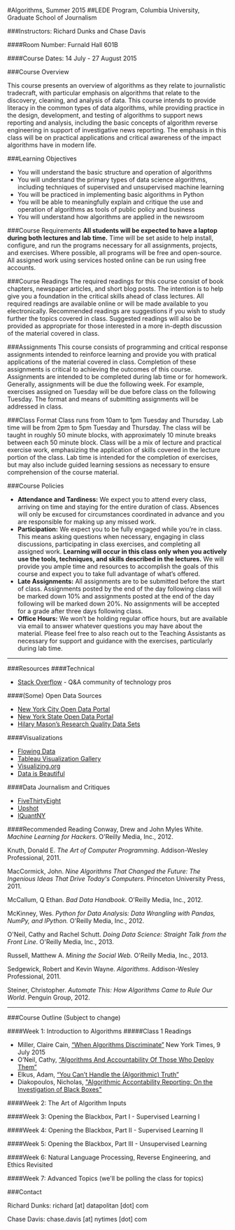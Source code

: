 #Algorithms, Summer 2015
##LEDE Program, Columbia University, Graduate School of Journalism


###Instructors: Richard Dunks and Chase Davis

####Room Number: Furnald Hall 601B

####Course Dates: 14 July - 27 August 2015

###Course Overview

This course presents an overview of algorithms as they relate to journalistic tradecraft, with particular emphasis on algorithms that relate to the discovery, cleaning, and analysis of data. This course intends to provide literacy in the common types of data algorithms, while providing practice in the design, development, and testing of algorithms to support news reporting and analysis, including the basic concepts of algorithm reverse engineering in support of investigative news reporting. The emphasis in this class will be on practical applications and critical awareness of the impact algorithms have in modern life.


###Learning Objectives

+ You will understand the basic structure and operation of algorithms
+ You will understand the primary types of data science algorithms, including techniques of supervised and unsupervised machine learning
+ You will be practiced in implementing basic algorithms in Python
+ You will be able to meaningfully explain and critique the use and operation of algorithms as tools of public policy and business
+ You will understand how algorithms are applied in the newsroom

###Course Requirements
<b>All students will be expected to have a laptop during both lectures and lab time.</b> Time will be set aside to help install, configure, and run the programs necessary for all assignments, projects, and exercises. Where possible, all programs will be free and open-source. All assigned work using services hosted online can be run using free accounts.

###Course Readings
The required readings for this course consist of book chapters, newspaper articles, and short blog posts. The intention is to help give you a foundation in the critical skills ahead of class lectures. All required readings are available online or will be made available to you electronically. Recommended readings are suggestions if you wish to study further the topics covered in class. Suggested readings will also be provided as appropriate for those interested in a more in-depth discussion of the material covered in class.

###Assignments
This course consists of programming and critical response assignments intended to reinforce learning and provide you with pratical applications of the material covered in class. Completion of these assignments is critical to achieving the outcomes of this course. Assignments are intended to be completed during lab time or for homework. Generally, assignments will be due the following week. For example, exercises assigned on Tuesday will be due before class on the following Tuesday. The format and means of submitting assignments will be addressed in class. 

###Class Format
Class runs from 10am to 1pm Tuesday and Thursday. Lab time will be from 2pm to 5pm Tuesday and Thursday. The class will be taught in roughly 50 minute blocks, with approximately 10 minute breaks between each 50 minute block. Class will be a mix of lecture and practical exercise work, emphasizing the application of skills covered in the lecture portion of the class. Lab time is intended for the completion of exercises, but may also include guided learning sessions as necessary to ensure comprehension of the course material. 

###Course Policies
+ <b>Attendance and Tardiness:</b> We expect you to attend every class, arriving on time and staying for the entire duration of class. Absences will only be excused for circumstances coordinated in advance and you are responsible for making up any missed work.
+ <b>Participation:</b> We expect you to be fully engaged while you’re in class. This means asking questions when necessary, engaging in class discussions, participating in class exercises, and completing all assigned work. <b>Learning will occur in this class only when you actively use the tools, techniques, and skills described in the lectures.</b> We will provide you ample time and resources to accomplish the goals of this course and expect you to take full advantage of what’s offered.
+ <b>Late Assignments:</b> All assignments are to be submitted before the start of class. Assignments posted by the end of the day following class will be marked down 10% and assignments posted at the end of the day following will be marked down 20%. No assignments will be accepted for a grade after three days following class.
+ <b>Office Hours:</b> We won’t be holding regular office hours, but are available via email to answer whatever questions you may have about the material. Please feel free to also reach out to the Teaching Assistants as necessary for support and guidance with the exercises, particularly during lab time.

----
###Resources
####Technical

+ [Stack Overflow](http://stackoverflow.com) - Q&A community of technology pros

####(Some) Open Data Sources

+ [New York City Open Data Portal](https://nycopendata.socrata.com/)
+ [New York State Open Data Portal](https://data.ny.gov/)
+ [Hilary Mason’s Research Quality Data Sets](https://bitly.com/bundles/hmason/1)

####Visualizations

+ [Flowing Data](http://flowingdata.com/)
+ [Tableau Visualization Gallery](http://www.tableausoftware.com/public/gallery)
+ [Visualizing.org](http://www.visualizing.org/)
+ [Data is Beautiful](http://www.reddit.com/r/dataisbeautiful/)

####Data Journalism and Critiques

+ [FiveThirtyEight](http://fivethirtyeight.com/)
+ [Upshot](http://www.nytimes.com/upshot/)
+ [IQuantNY](http://iquantny.tumblr.com/)

####Recommended Reading
Conway, Drew and John Myles White. <i>Machine Learning for Hackers</i>. O'Reilly Media, Inc., 2012.

Knuth, Donald E. <i>The Art of Computer Programming</i>. Addison-Wesley Professional, 2011.

MacCormick, John. <i>Nine Algorithms That Changed the Future: The Ingenious Ideas That Drive Today's Computers</i>. Princeton University Press, 2011.

McCallum, Q Ethan. <i>Bad Data Handbook</i>. O'Reilly Media, Inc., 2012.

McKinney, Wes. <i>Python for Data Analysis: Data Wrangling with Pandas, NumPy, and IPython.</i> O'Reilly Media, Inc., 2012.

O'Neil, Cathy and Rachel Schutt. <i>Doing Data Science: Straight Talk from the Front Line</i>. O'Reilly Media, Inc., 2013.

Russell, Matthew A. <i>Mining the Social Web.</i> O'Reilly Media, Inc., 2013.

Sedgewick, Robert and Kevin Wayne. <i>Algorithms</i>. Addison-Wesley Professional, 2011.

Steiner, Christopher. <i>Automate This: How Algorithms Came to Rule Our World</i>. Penguin Group, 2012. 

----
###Course Outline
(Subject to change)

####Week 1: Introduction to Algorithms
#####Class 1 Readings
+ Miller, Claire Cain, [“When Algorithms Discriminate”](http://nyti.ms/1KS5rdu) New York Times, 9 July 2015
+ O’Neil, Cathy, [“Algorithms And Accountability Of Those Who Deploy Them”](http://mathbabe.org/2015/05/26/algorithms-and-accountability-of-those-who-deploy-them/)
+ Elkus, Adam, [“You Can’t Handle the (Algorithmic) Truth”](http://www.slate.com/articles/technology/future_tense/2015/05/algorithms_aren_t_responsible_for_the_cruelties_of_bureaucracy.single.html)
+ Diakopoulos, Nicholas, ["Algorithmic Accontability Reporting: On the Investigation of Black Boxes"](http://towcenter.org/wp-content/uploads/2014/02/78524_Tow-Center-Report-WEB-1.pdf)

####Week 2: The Art of Algorithm Inputs

####Week 3: Opening the Blackbox, Part I - Supervised Learning I

####Week 4: Opening the Blackbox, Part II - Supervised Learning II

####Week 5: Opening the Blackbox, Part III - Unsupervised Learning

####Week 6: Natural Language Processing, Reverse Engineering, and Ethics Revisited


####Week 7: Advanced Topics (we'll be polling the class for topics)

###Contact

Richard Dunks: richard [at] datapolitan [dot] com

Chase Davis: chase.davis [at] nytimes [dot] com
